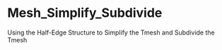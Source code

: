 # Mesh_Simplify_Subdivide
Using  the Half-Edge Structure to Simplify the Tmesh and Subdivide the Tmesh  
